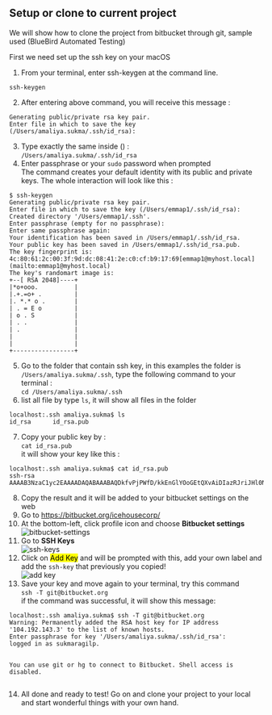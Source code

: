 <!DOCTYPE html>
<html>

<head>
  <meta charset="utf-8">
  <meta name="viewport" content="width=device-width, initial-scale=1.0">
  <title>Starting/joining project</title>
  <link rel="stylesheet" href="https://stackedit.io/style.css" />
</head>

<body class="stackedit">
  <div class="stackedit__html"><h2 id="setup-or-clone-to-current-project">Setup or clone to current project</h2>
<p>We will show how to clone the project from bitbucket through git, sample used (BlueBird Automated Testing)</p>
<p>First we need set up the ssh key on your macOS</p>
<ol>
<li>From your terminal, enter ssh-keygen at the command line.</li>
</ol>
<pre><code>ssh-keygen
</code></pre>
<ol start="2">
<li>After entering above command, you will receive this message :</li>
</ol>
<pre class=" language-undefined"><code class="prism language-$ language-undefined">Generating public/private rsa key pair.  
Enter file in which to save the key (/Users/amaliya.sukma/.ssh/id_rsa):
</code></pre>
<ol start="3">
<li>Type exactly the same inside () :<br>
<code>/Users/amaliya.sukma/.ssh/id_rsa</code></li>
<li>Enter passphrase or your <code>sudo</code> password when prompted<br>
The command creates your default identity with its public and private keys. The whole interaction will look like this :</li>
</ol>
<pre><code>$ ssh-keygen  
Generating public/private rsa key pair.  
Enter file in which to save the key (/Users/emmap1/.ssh/id_rsa):  
Created directory '/Users/emmap1/.ssh'.  
Enter passphrase (empty for no passphrase):  
Enter same passphrase again:  
Your identification has been saved in /Users/emmap1/.ssh/id_rsa.  
Your public key has been saved in /Users/emmap1/.ssh/id_rsa.pub.  
The key fingerprint is:  
4c:80:61:2c:00:3f:9d:dc:08:41:2e:c0:cf:b9:17:69[emmap1@myhost.local](mailto:emmap1@myhost.local)  
The key's randomart image is:  
+--[ RSA 2048]----+  
|*o+ooo.          |  
|.+.=o+ .         |  
|. *.* o .        |  
| . = E o         |  
| o . S           |  
| . .             |  
| .               |  
| 				  |  
| 				  |  
+-----------------+
</code></pre>
<ol start="5">
<li>Go to the folder that contain ssh key, in this examples the folder is <code>/Users/amaliya.sukma/.ssh</code>, type the following command to your terminal :<br>
<code>cd /Users/amaliya.sukma/.ssh</code></li>
<li>list all file by type <code>ls</code>, it will show all files in the folder</li>
</ol>
<pre><code>localhost:.ssh amaliya.sukma$ ls
id_rsa		id_rsa.pub	
</code></pre>
<ol start="7">
<li>Copy your public key by :<br>
<code>cat id_rsa.pub</code><br>
it will show your key like this :</li>
</ol>
<pre><code>localhost:.ssh amaliya.sukma$ cat id_rsa.pub
ssh-rsa AAAAB3NzaC1yc2EAAAADAQABAAABAQDkfvPjPWfD/kkEnGlYOoGEtQXvAiDIazRJriJHl0NutRo2w6xsJyZ9Mnvzhu4eExx6i3/01f0Chgiz79Mqt0aaDrL/0XkAtk2i8EbFVwWTt6r61Cd8q02yHDpQwhirp1xSA7IrHWJ5CifKDUMerYzZXWHbfXoDefEHMGg0zOdU+YL0ThA519U3zSwv7thctE8fnhUIRb8ZuWxSJ/aPs40xpchXIZdEjT4DsSHPKu+5RH0I9r/CGJAzOyFX6xuogFCkNHa20SVEUhkPEQCHtz5aJazV2nMVJQ5342Kp3uHqxq4v3ZA2HWJWWcV23QXdAxdH/Giqc7hcI304MFArBm1p
</code></pre>
<ol start="8">
<li>Copy the result and it will be added to your bitbucket settings on the web</li>
<li>Go to <a href="https://bitbucket.org/icehousecorp/">https://bitbucket.org/icehousecorp/</a></li>
<li>At the bottom-left, click profile icon and choose <strong>Bitbucket settings</strong><br>
<img src="https://lh3.googleusercontent.com/gluSd8mUGYgrYXCoXNzYjKd2e80UKze85RMqDBMplkPeCrCqzJxOqaN1GUEwN5DxmGck2V2VQpQ" alt="bitbucket-settings" title="bitbucket-settigns"></li>
<li>Go to <strong>SSH Keys</strong><br>
<img src="https://lh3.googleusercontent.com/usi8uwSdW_A8NvHQ6uf3bUB6m-UFCo_U-oZoD1Eq1EvkzdsJ8oRBoNJA-oDWel3Z5BOfTl06gIk" alt="ssh-keys" title="ssh keys"></li>
<li>Click on <mark>Add Key</mark> and will be prompted with this, add your own label and add the <code>ssh-key</code> that previously you copied!<br>
<img src="https://lh3.googleusercontent.com/BMbUhZcfiVzhGZpkXi0rj7oyP7BJyh4up1WmS_SN1Uz9URx4jD7cMp-pxKWgGdSmF84lXBZywOY" alt="add key"></li>
<li>Save your key and move again to your terminal, try this command<br>
<code>ssh -T git@bitbucket.org</code><br>
if the command was successful, it will show this message:</li>
</ol>
<pre><code>localhost:.ssh amaliya.sukma$ ssh -T git@bitbucket.org
Warning: Permanently added the RSA host key for IP address '104.192.143.3' to the list of known hosts.
Enter passphrase for key '/Users/amaliya.sukma/.ssh/id_rsa': 
logged in as sukmaragilp.

You can use git or hg to connect to Bitbucket. Shell access is disabled.
</code></pre>
<ol start="14">
<li>All done and ready to test! Go on and clone your project to your local and start wonderful things with your own hand.</li>
</ol>
</div>
</body>

</html>
